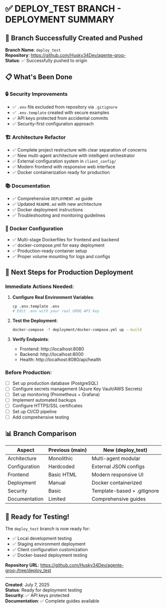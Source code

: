 # ✅ DEPLOY_TEST BRANCH - DEPLOYMENT SUMMARY

## 🎯 Branch Successfully Created and Pushed

**Branch Name**: `deploy_test`  
**Repository**: https://github.com/Husky34Dev/agente-groq-  
**Status**: ✅ Successfully pushed to origin  

## 📋 What's Been Done

### 🔒 Security Improvements
- ✅ `.env` file excluded from repository via `.gitignore`
- ✅ `.env.template` created with secure examples
- ✅ API keys protected from accidental commits
- ✅ Security-first configuration approach

### 🏗️ Architecture Refactor
- ✅ Complete project restructure with clear separation of concerns
- ✅ New multi-agent architecture with intelligent orchestrator
- ✅ External configuration system in `client_config/`
- ✅ Modern frontend with responsive web interface
- ✅ Docker containerization ready for production

### 📚 Documentation
- ✅ Comprehensive `DEPLOYMENT.md` guide
- ✅ Updated `README.md` with new architecture
- ✅ Docker deployment instructions
- ✅ Troubleshooting and monitoring guidelines

### 🐳 Docker Configuration
- ✅ Multi-stage Dockerfiles for frontend and backend
- ✅ docker-compose.yml for easy deployment
- ✅ Production-ready container setup
- ✅ Proper volume mounting for logs and configs

## 🚀 Next Steps for Production Deployment

### Immediate Actions Needed:
1. **Configure Real Environment Variables**:
   ```bash
   cp .env.template .env
   # Edit .env with your real GROQ API key
   ```

2. **Test the Deployment**:
   ```bash
   docker-compose -f deployment/docker-compose.yml up --build
   ```

3. **Verify Endpoints**:
   - Frontend: http://localhost:8080
   - Backend: http://localhost:8000
   - Health: http://localhost:8080/api/health

### Before Production:
- [ ] Set up production database (PostgreSQL)
- [ ] Configure secrets management (Azure Key Vault/AWS Secrets)
- [ ] Set up monitoring (Prometheus + Grafana)
- [ ] Implement automated backups
- [ ] Configure HTTPS/SSL certificates
- [ ] Set up CI/CD pipeline
- [ ] Add comprehensive testing

## 📊 Branch Comparison

| Aspect | Previous (main) | New (deploy_test) |
|--------|----------------|------------------|
| Architecture | Monolithic | Multi-agent modular |
| Configuration | Hardcoded | External JSON configs |
| Frontend | Basic HTML | Modern responsive UI |
| Deployment | Manual | Docker containerized |
| Security | Basic | Template-based + .gitignore |
| Documentation | Limited | Comprehensive guides |

## 🎉 Ready for Testing!

The `deploy_test` branch is now ready for:
- ✅ Local development testing
- ✅ Staging environment deployment
- ✅ Client configuration customization
- ✅ Docker-based deployment testing

**Repository URL**: https://github.com/Husky34Dev/agente-groq-/tree/deploy_test

---

**Created**: July 7, 2025  
**Status**: Ready for deployment testing  
**Security**: ✅ API keys protected  
**Documentation**: ✅ Complete guides available
